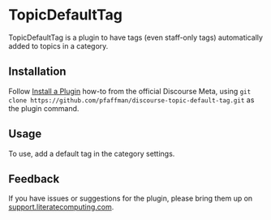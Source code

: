 # TopicDefaultTag

TopicDefaultTag is a plugin to have tags (even staff-only tags) automatically added to topics in a category.

## Installation

Follow [Install a Plugin](https://meta.discourse.org/t/install-a-plugin/19157)
how-to from the official Discourse Meta, using `git clone https://github.com/pfaffman/discourse-topic-default-tag.git`
as the plugin command.

## Usage

To use, add a default tag in the category settings.

## Feedback

If you have issues or suggestions for the plugin, please bring them up on
[support.literatecomputing.com](https://support.literatecomputing.com/t/discourse-topic-default-tag-plugin-notes/419).
